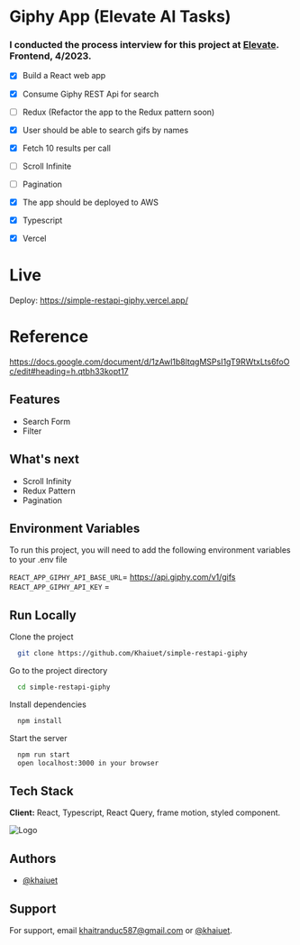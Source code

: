 
# Giphy App (Elevate AI Tasks)
### I conducted the process interview for this project at [Elevate](https://get-elevate.com/). Frontend, 4/2023.

- [x] Build a React web app
- [x] Consume Giphy REST Api for search
- [ ] Redux (Refactor the app to the Redux pattern soon)
- [x] User should be able to search gifs by names
- [x] Fetch 10 results per call
- [ ] Scroll Infinite
- [ ] Pagination
- [x] The app should be deployed to AWS 
- [x] Typescript 
- [x] Vercel


# Live
Deploy: https://simple-restapi-giphy.vercel.app/

# Reference
https://docs.google.com/document/d/1zAwl1b8ltqgMSPsI1gT9RWtxLts6foOc/edit#heading=h.qtbh33kopt17

## Features

- Search Form
- Filter

## What's next
- Scroll Infinity
- Redux Pattern
- Pagination

## Environment Variables

To run this project, you will need to add the following environment variables to your .env file

 

`REACT_APP_GIPHY_API_BASE_URL`= https://api.giphy.com/v1/gifs 
`REACT_APP_GIPHY_API_KEY` =


## Run Locally

Clone the project

```bash
  git clone https://github.com/Khaiuet/simple-restapi-giphy
```

Go to the project directory

```bash
  cd simple-restapi-giphy
```

Install dependencies

```bash
  npm install
```

Start the server

```bash
  npm run start
  open localhost:3000 in your browser
```
## Tech Stack 

**Client:** React, Typescript, React Query, frame motion, styled component.

![Logo](https://media.licdn.com/dms/image/C4D0BAQHaaEj67YD-vg/company-logo_200_200/0/1651056286990?e=1689811200&v=beta&t=BhQu6QNOv0ZztdIw6m1EIajUuBJ0zo5qzJROGagENXY)


## Authors

- [@khaiuet](https://www.github.com/khaiuet)


## Support

For support, email khaitranduc587@gmail.com or [@khaiuet](https://www.github.com/khaiuet).



